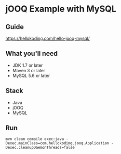 # jOOQ Example with MySQL

## Guide
https://hellokoding.com/hello-jooq-mysql/

## What you'll need
- JDK 1.7 or later
- Maven 3 or later
- MySQL 5.6 or later

## Stack
- Java
- jOOQ
- MySQL

## Run
`mvn clean compile exec:java -Dexec.mainClass=com.hellokoding.jooq.Application -Dexec.cleanupDaemonThreads=false`
